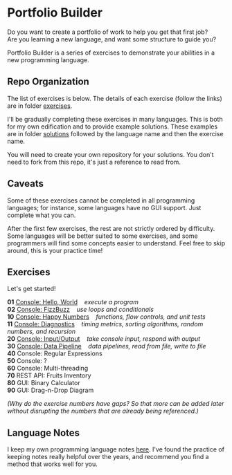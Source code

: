 # Portfolio Builder

Do you want to create a portfolio of work to help you get that first job?  
Are you learning a new language, and want some structure to guide you?  

Portfolio Builder is a series of exercises to demonstrate your abilities in a new programming language.

## Repo Organization

The list of exercises is below. The details of each exercise (follow the links) are in folder [exercises](exercises).

I'll be gradually completing these exercises in many languages. This is both for my own edification and to provide example solutions. These examples are in folder [solutions](solutions) followed by the language name and then the exercise name.

You will need to create your own repository for your solutions. You don't need to fork from this repo, it's just a reference to read from.

## Caveats

Some of these exercises cannot be completed in all programming languages; for instance, some languages have no GUI support. Just complete what you can.

After the first few exercises, the rest are not strictly ordered by difficulty. Some languages will be better suited to some exercises, and some programmers will find some concepts easier to understand. Feel free to skip around, this is your practice time!

## Exercises

Let's get started!
 
**01** [Console: Hello, World](exercises/01_Console_HelloWorld.md) &nbsp;&nbsp;&nbsp;*execute a program*  
**02** [Console: FizzBuzz](exercises/02_Console_FizzBuzz.md) &nbsp;&nbsp;&nbsp;*use loops and conditionals*  
**10** [Console: Happy Numbers](exercises/10_Console_HappyNumbers.md) &nbsp;&nbsp;&nbsp;*functions, flow controls, and unit tests*  
**11** [Console: Diagnostics](exercises/11_Console_Diagnostics.md) &nbsp;&nbsp;&nbsp;*timing metrics, sorting algorithms, random numbers, and recursion*  
**20** [Console: Input/Output](exercises/20_Console_InputOutput.md) &nbsp;&nbsp;&nbsp;*take console input, respond with output*  
**30** [Console: Data Pipeline](exercises/30_Console_DataPipeline.md) &nbsp;&nbsp;&nbsp;*data pipelines, read from file, write to file*  
**40** Console: Regular Expressions  
**50** Console: ?  
**60** Console: Multi-threading  
**70** REST API: Fruits Inventory  
**80** GUI: Binary Calculator  
**90** GUI: Drag-n-Drop Diagram  

*(Why do the exercise numbers have gaps? So that more can be added later without disrupting the numbers that are already being referenced.)*

## Language Notes

I keep my own programming language notes [here](https://withouthaste.com). I've found the practice of keeping notes really helpful over the years, and recommend you find a method that works well for you.
